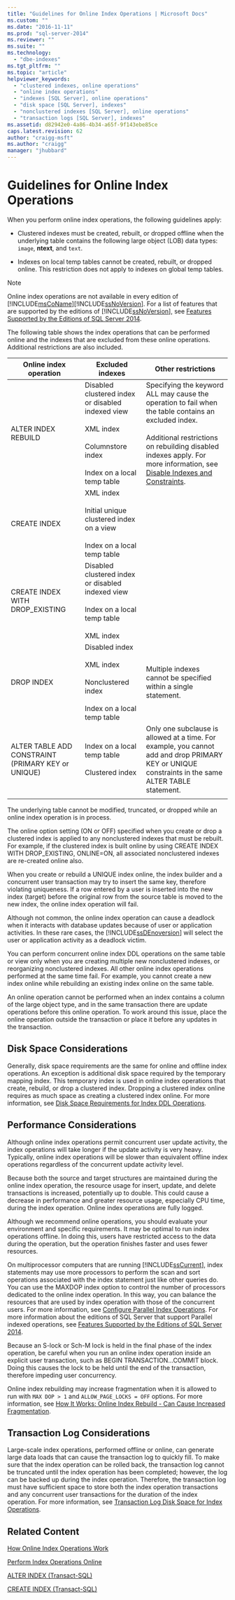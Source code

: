 ```yaml
---
title: "Guidelines for Online Index Operations | Microsoft Docs"
ms.custom: ""
ms.date: "2016-11-11"
ms.prod: "sql-server-2014"
ms.reviewer: ""
ms.suite: ""
ms.technology: 
  - "dbe-indexes"
ms.tgt_pltfrm: ""
ms.topic: "article"
helpviewer_keywords: 
  - "clustered indexes, online operations"
  - "online index operations"
  - "indexes [SQL Server], online operations"
  - "disk space [SQL Server], indexes"
  - "nonclustered indexes [SQL Server], online operations"
  - "transaction logs [SQL Server], indexes"
ms.assetid: d82942e0-4a86-4b34-a65f-9f143ebe85ce
caps.latest.revision: 62
author: "craigg-msft"
ms.author: "craigg"
manager: "jhubbard"
---
```

# Guidelines for Online Index Operations
  When you perform online index operations, the following guidelines apply:  
  
-   Clustered indexes must be created, rebuilt, or dropped offline when the underlying table contains the following large object (LOB) data types: `image`, **ntext**, and `text`.  
  
-   Indexes on local temp tables cannot be created, rebuilt, or dropped online. This restriction does not apply to indexes on global temp tables.  
  
> [!NOTE]  
>  Online index operations are not available in every edition of [!INCLUDE[msCoName](../includes/msconame-md.md)][!INCLUDE[ssNoVersion](../includes/ssnoversion-md.md)]. For a list of features that are supported by the editions of [!INCLUDE[ssNoVersion](../includes/ssnoversion-md.md)], see [Features Supported by the Editions of SQL Server 2014](../../2014/getting-started/features-supported-by-the-editions-of-sql-server-2014.md).  
  
 The following table shows the index operations that can be performed online and the indexes that are excluded from these online operations. Additional restrictions are also included.  
  
|Online index operation|Excluded indexes|Other restrictions|  
|----------------------------|----------------------|------------------------|  
|ALTER INDEX REBUILD|Disabled clustered index or disabled indexed view<br /><br /> XML index <br /><br />Columnstore index<br /><br /> Index on a local temp table|Specifying the keyword ALL may cause the operation to fail when the table contains an excluded index.<br /><br /> Additional restrictions on rebuilding disabled indexes apply. For more information, see [Disable Indexes and Constraints](../../2014/database-engine/disable-indexes-and-constraints.md).|  
|CREATE INDEX|XML index<br /><br /> Initial unique clustered index on a view<br /><br /> Index on a local temp table||  
|CREATE INDEX WITH DROP_EXISTING|Disabled clustered index or disabled indexed view<br /><br /> Index on a local temp table<br /><br /> XML index||  
|DROP INDEX|Disabled index<br /><br /> XML index<br /><br /> Nonclustered index<br /><br /> Index on a local temp table|Multiple indexes cannot be specified within a single statement.|  
|ALTER TABLE ADD CONSTRAINT (PRIMARY KEY or UNIQUE)|Index on a local temp table<br /><br /> Clustered index|Only one subclause is allowed at a time. For example, you cannot add and drop PRIMARY KEY or UNIQUE constraints in the same ALTER TABLE statement.|  
||||  
  
 The underlying table cannot be modified, truncated, or dropped while an online index operation is in process.  
  
 The online option setting (ON or OFF) specified when you create or drop a clustered index is applied to any nonclustered indexes that must be rebuilt. For example, if the clustered index is built online by using CREATE INDEX WITH DROP_EXISTING, ONLINE=ON, all associated nonclustered indexes are re-created online also.  
  
 When you create or rebuild a UNIQUE index online, the index builder and a concurrent user transaction may try to insert the same key, therefore violating uniqueness. If a row entered by a user is inserted into the new index (target) before the original row from the source table is moved to the new index, the online index operation will fail.  
  
 Although not common, the online index operation can cause a deadlock when it interacts with database updates because of user or application activities. In these rare cases, the [!INCLUDE[ssDEnoversion](../includes/ssdenoversion-md.md)] will select the user or application activity as a deadlock victim.  
  
 You can perform concurrent online index DDL operations on the same table or view only when you are creating multiple new nonclustered indexes, or reorganizing nonclustered indexes. All other online index operations performed at the same time fail. For example, you cannot create a new index online while rebuilding an existing index online on the same table.  
  
 An online operation cannot be performed when an index contains a column of the large object type, and in the same transaction there are update operations before this online operation. To work around this issue, place the online operation outside the transaction or place it before any updates in the transaction.  
  
## Disk Space Considerations  
 Generally, disk space requirements are the same for online and offline index operations. An exception is additional disk space required by the temporary mapping index. This temporary index is used in online index operations that create, rebuild, or drop a clustered index. Dropping a clustered index online requires as much space as creating a clustered index online. For more information, see [Disk Space Requirements for Index DDL Operations](../../2014/database-engine/disk-space-requirements-for-index-ddl-operations.md).  
  
## Performance Considerations  
 Although online index operations permit concurrent user update activity, the index operations will take longer if the update activity is very heavy. Typically, online index operations will be slower than equivalent offline index operations regardless of the concurrent update activity level.  
  
 Because both the source and target structures are maintained during the online index operation, the resource usage for insert, update, and delete transactions is increased, potentially up to double. This could cause a decrease in performance and greater resource usage, especially CPU time, during the index operation. Online index operations are fully logged.  
  
 Although we recommend online operations, you should evaluate your environment and specific requirements. It may be optimal to run index operations offline. In doing this, users have restricted access to the data during the operation, but the operation finishes faster and uses fewer resources.  
  
 On multiprocessor computers that are running [!INCLUDE[ssCurrent](../includes/sscurrent-md.md)], index statements may use more processors to perform the scan and sort operations associated with the index statement just like other queries do. You can use the MAXDOP index option to control the number of processors dedicated to the online index operation. In this way, you can balance the resources that are used by index operation with those of the concurrent users. For more information, see [Configure Parallel Index Operations](../../2014/database-engine/configure-parallel-index-operations.md). For more information about the editions of SQL Server that support Parallel indexed operations, see [Features Supported by the Editions of SQL Server 2014](../../2014/getting-started/features-supported-by-the-editions-of-sql-server-2014.md).  
  
 Because an S-lock or Sch-M lock is held in the final phase of the index operation, be careful when you run an online index operation inside an explicit user transaction, such as BEGIN TRANSACTION...COMMIT block. Doing this causes the lock to be held until the end of the transaction, therefore impeding user concurrency.  
  
 Online index rebuilding may increase fragmentation when it is allowed to run with `MAX DOP > 1` and `ALLOW_PAGE_LOCKS = OFF` options. For more information, see [How It Works: Online Index Rebuild - Can Cause Increased Fragmentation](http://blogs.msdn.com/b/psssql/archive/2012/09/05/how-it-works-online-index-rebuild-can-cause-increased-fragmentation.aspx).  
  
## Transaction Log Considerations  
 Large-scale index operations, performed offline or online, can generate large data loads that can cause the transaction log to quickly fill. To make sure that the index operation can be rolled back, the transaction log cannot be truncated until the index operation has been completed; however, the log can be backed up during the index operation. Therefore, the transaction log must have sufficient space to store both the index operation transactions and any concurrent user transactions for the duration of the index operation. For more information, see [Transaction Log Disk Space for Index Operations](../../2014/database-engine/transaction-log-disk-space-for-index-operations.md).  
  
## Related Content  
 [How Online Index Operations Work](../../2014/database-engine/how-online-index-operations-work.md)  
  
 [Perform Index Operations Online](../../2014/database-engine/perform-index-operations-online.md)  
  
 [ALTER INDEX &#40;Transact-SQL&#41;](~/t-sql/statements/alter-index-transact-sql.md)  
  
 [CREATE INDEX &#40;Transact-SQL&#41;](~/t-sql/statements/create-index-transact-sql.md)  
  
  